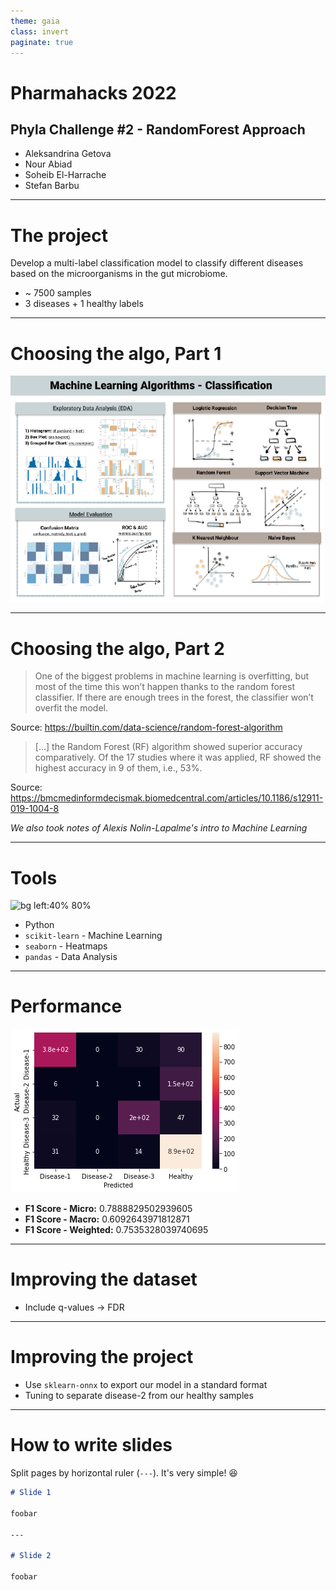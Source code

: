 ```yaml
---
theme: gaia
class: invert
paginate: true
---
```


<!-- ![bg left:40% 80%](assets/logo.png) -->

# **Pharmahacks 2022**

## Phyla Challenge #2 - RandomForest Approach

- Aleksandrina Getova
- Nour Abiad
- Soheib El-Harrache
- Stefan Barbu

---

# The project

Develop a multi-label classification model to classify different diseases based on the microorganisms in the gut microbiome.

- ~ 7500 samples
- 3 diseases + 1 healthy labels

---

# Choosing the algo, Part 1

![img](assets/algos.png)

---

# Choosing the algo, Part 2

> One of the biggest problems in machine learning is overfitting, but most of the time this won’t happen thanks to the random forest classifier. If there are enough trees in the forest, the classifier won’t overfit the model.

Source: https://builtin.com/data-science/random-forest-algorithm

>[...] the Random Forest (RF) algorithm showed superior accuracy comparatively. Of the 17 studies where it was applied, RF showed the highest accuracy in 9 of them, i.e., 53%.

Source: https://bmcmedinformdecismak.biomedcentral.com/articles/10.1186/s12911-019-1004-8

*We also took notes of Alexis Nolin-Lapalme's intro to Machine Learning*

---

# Tools

![bg left:40% 80%](https://upload.wikimedia.org/wikipedia/commons/0/05/Scikit_learn_logo_small.svg)

- Python
- `scikit-learn` - Machine Learning
- `seaborn` - Heatmaps
- `pandas` - Data Analysis

---

# Performance

![bg left:40% 80%](assets/metrics.png)

- **F1 Score - Micro:**  0.7888829502939605
- **F1 Score - Macro:**  0.6092643971812871
- **F1 Score - Weighted:**  0.7535328039740695

---

# Improving the dataset

- Include q-values -> FDR

---

# Improving the project

- Use `sklearn-onnx` to export our model in a standard format
- Tuning to separate disease-2 from our healthy samples

---

# How to write slides

Split pages by horizontal ruler (`---`). It's very simple! :satisfied:

```markdown
# Slide 1

foobar

---

# Slide 2

foobar
```


